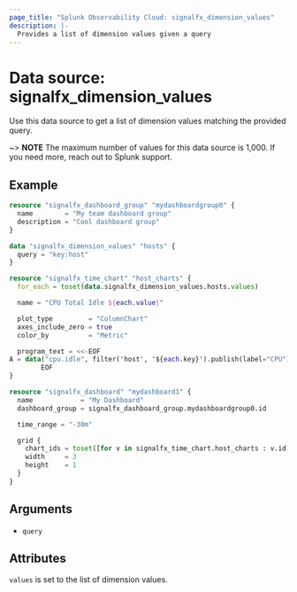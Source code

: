```yaml
---
page_title: "Splunk Observability Cloud: signalfx_dimension_values"
description: |-
  Provides a list of dimension values given a query
---
```


# Data source: signalfx_dimension_values

Use this data source to get a list of dimension values matching the provided query.

~> **NOTE** The maximum number of values for this data source is 1,000. If you need more, reach out to Splunk support.

## Example

```terraform
resource "signalfx_dashboard_group" "mydashboardgroup0" {
  name        = "My team dashboard group"
  description = "Cool dashboard group"
}

data "signalfx_dimension_values" "hosts" {
  query = "key:host"
}

resource "signalfx_time_chart" "host_charts" {
  for_each = toset(data.signalfx_dimension_values.hosts.values)

  name = "CPU Total Idle ${each.value}"

  plot_type         = "ColumnChart"
  axes_include_zero = true
  color_by          = "Metric"

  program_text = <<-EOF
A = data("cpu.idle", filter('host', '${each.key}').publish(label="CPU")
        EOF
}

resource "signalfx_dashboard" "mydashboard1" {
  name            = "My Dashboard"
  dashboard_group = signalfx_dashboard_group.mydashboardgroup0.id

  time_range = "-30m"

  grid {
    chart_ids = toset([for v in signalfx_time_chart.host_charts : v.id])
    width     = 3
    height    = 1
  }
}
```

## Arguments

* `query`

## Attributes

`values` is set to the list of dimension values.
